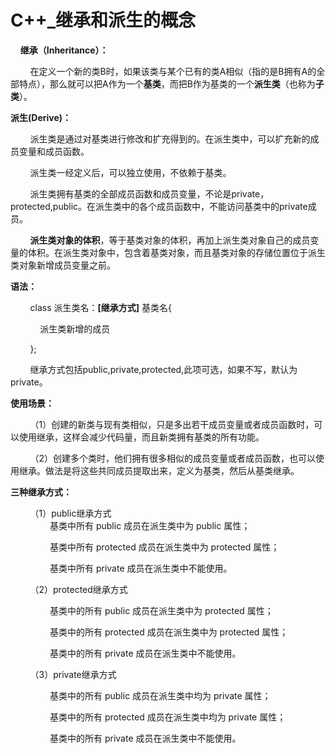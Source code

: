  # C++_继承和派生的概念

 &nbsp;&nbsp;&nbsp;&nbsp;**继承（Inheritance）：**

&nbsp;&nbsp;&nbsp;&nbsp;&nbsp;&nbsp;&nbsp;&nbsp;在定义一个新的类B时，如果该类与某个已有的类A相似（指的是B拥有A的全部特点），那么就可以把A作为一个**基类**，而把B作为基类的一个**派生类**（也称为**子类**）。

**派生(Derive)：**

&nbsp;&nbsp;&nbsp;&nbsp;&nbsp;&nbsp;&nbsp;&nbsp;派生类是通过对基类进行修改和扩充得到的。在派生类中，可以扩充新的成员变量和成员函数。

&nbsp;&nbsp;&nbsp;&nbsp;&nbsp;&nbsp;&nbsp;&nbsp;派生类一经定义后，可以独立使用，不依赖于基类。 

&nbsp;&nbsp;&nbsp;&nbsp;&nbsp;&nbsp;&nbsp;&nbsp;派生类拥有基类的全部成员函数和成员变量，不论是private，protected,public。在派生类中的各个成员函数中，不能访问基类中的private成员。 

&nbsp;&nbsp;&nbsp;&nbsp;&nbsp;&nbsp;&nbsp;&nbsp;**派生类对象的体积**，等于基类对象的体积，再加上派生类对象自己的成员变量的体积。在派生类对象中，包含着基类对象，而且基类对象的存储位置位于派生类对象新增成员变量之前。 

**语法：**

&nbsp;&nbsp;&nbsp;&nbsp;&nbsp;&nbsp;&nbsp;&nbsp;class 派生类名：**[继承方式]** 基类名{

&nbsp;&nbsp;&nbsp;&nbsp;&nbsp;&nbsp;&nbsp;&nbsp;&nbsp;&nbsp;&nbsp;&nbsp;派生类新增的成员

&nbsp;&nbsp;&nbsp;&nbsp;&nbsp;&nbsp;&nbsp;&nbsp;};     

&nbsp;&nbsp;&nbsp;&nbsp;&nbsp;&nbsp;&nbsp;&nbsp;继承方式包括public,private,protected,此项可选，如果不写，默认为private。

**使用场景：**

&nbsp;&nbsp;&nbsp;&nbsp;&nbsp;&nbsp;&nbsp;&nbsp;（1）创建的新类与现有类相似，只是多出若干成员变量或者成员函数时，可以使用继承，这样会减少代码量，而且新类拥有基类的所有功能。

&nbsp;&nbsp;&nbsp;&nbsp;&nbsp;&nbsp;&nbsp;&nbsp;（2）创建多个类时，他们拥有很多相似的成员变量或者成员函数，也可以使用继承。做法是将这些共同成员提取出来，定义为基类，然后从基类继承。

**三种继承方式：**

&nbsp;&nbsp;&nbsp;&nbsp;&nbsp;&nbsp;&nbsp;&nbsp;（1）public继承方式     
&nbsp;&nbsp;&nbsp;&nbsp;&nbsp;&nbsp;&nbsp;&nbsp;&nbsp;&nbsp;&nbsp;&nbsp;&nbsp;&nbsp;&nbsp;&nbsp;基类中所有 public 成员在派生类中为 public 属性；

&nbsp;&nbsp;&nbsp;&nbsp;&nbsp;&nbsp;&nbsp;&nbsp;&nbsp;&nbsp;&nbsp;&nbsp;&nbsp;&nbsp;&nbsp;&nbsp;基类中所有 protected 成员在派生类中为 protected 属性；

&nbsp;&nbsp;&nbsp;&nbsp;&nbsp;&nbsp;&nbsp;&nbsp;&nbsp;&nbsp;&nbsp;&nbsp;&nbsp;&nbsp;&nbsp;&nbsp;基类中所有 private 成员在派生类中不能使用。

&nbsp;&nbsp;&nbsp;&nbsp;&nbsp;&nbsp;&nbsp;&nbsp;（2）protected继承方式

&nbsp;&nbsp;&nbsp;&nbsp;&nbsp;&nbsp;&nbsp;&nbsp;&nbsp;&nbsp;&nbsp;&nbsp;&nbsp;&nbsp;&nbsp;&nbsp;基类中的所有 public 成员在派生类中为 protected 属性；

&nbsp;&nbsp;&nbsp;&nbsp;&nbsp;&nbsp;&nbsp;&nbsp;&nbsp;&nbsp;&nbsp;&nbsp;&nbsp;&nbsp;&nbsp;&nbsp;基类中的所有 protected 成员在派生类中为 protected 属性；

&nbsp;&nbsp;&nbsp;&nbsp;&nbsp;&nbsp;&nbsp;&nbsp;&nbsp;&nbsp;&nbsp;&nbsp;&nbsp;&nbsp;&nbsp;&nbsp;基类中的所有 private 成员在派生类中不能使用。

&nbsp;&nbsp;&nbsp;&nbsp;&nbsp;&nbsp;&nbsp;&nbsp;（3）private继承方式

&nbsp;&nbsp;&nbsp;&nbsp;&nbsp;&nbsp;&nbsp;&nbsp;&nbsp;&nbsp;&nbsp;&nbsp;&nbsp;&nbsp;&nbsp;&nbsp;基类中的所有 public 成员在派生类中均为 private 属性；

&nbsp;&nbsp;&nbsp;&nbsp;&nbsp;&nbsp;&nbsp;&nbsp;&nbsp;&nbsp;&nbsp;&nbsp;&nbsp;&nbsp;&nbsp;&nbsp;基类中的所有 protected 成员在派生类中均为 private 属性；

&nbsp;&nbsp;&nbsp;&nbsp;&nbsp;&nbsp;&nbsp;&nbsp;&nbsp;&nbsp;&nbsp;&nbsp;&nbsp;&nbsp;&nbsp;&nbsp;基类中的所有 private 成员在派生类中不能使用。